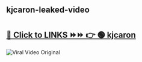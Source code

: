 
 ## kjcaron-leaked-video 

# <h2><a href="https://clipsfans.com/kjcaron&ref=git">🔗 Click to LINKS ⏩⏩ 👉 🟢 kjcaron </a></h2>

<a href="https://clipsfans.com/kjcaron&ref=git" rel="nofollow" data-target="animated-image.originalLink"><img src="https://i.ibb.co.com/xMMVF88/686577567.gif" alt="Viral Video Original" style="max-width: 100%; display: inline-block;" data-target="animated-image.originalImage"></a>
